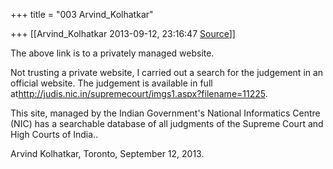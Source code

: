+++
title = "003 Arvind_Kolhatkar"

+++
[[Arvind_Kolhatkar	2013-09-12, 23:16:47 [Source](https://groups.google.com/g/samskrita/c/jz1KBWZhPHA)]]



The above link is to a privately managed website.

  

Not trusting a private website, I carried out a search for the judgement in an official website. The judgement is available in full at<http://judis.nic.in/supremecourt/imgs1.aspx?filename=11225>.

  

This site, managed by the Indian Government's National Informatics Centre (NIC) has a searchable database of all judgments of the Supreme Court and High Courts of India..

  

Arvind Kolhatkar, Toronto, September 12, 2013.

